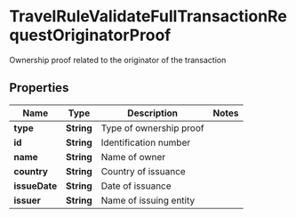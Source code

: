 

# TravelRuleValidateFullTransactionRequestOriginatorProof

Ownership proof related to the originator of the transaction

## Properties

| Name | Type | Description | Notes |
|------------ | ------------- | ------------- | -------------|
|**type** | **String** | Type of ownership proof |  |
|**id** | **String** | Identification number |  |
|**name** | **String** | Name of owner |  |
|**country** | **String** | Country of issuance |  |
|**issueDate** | **String** | Date of issuance |  |
|**issuer** | **String** | Name of issuing entity |  |



